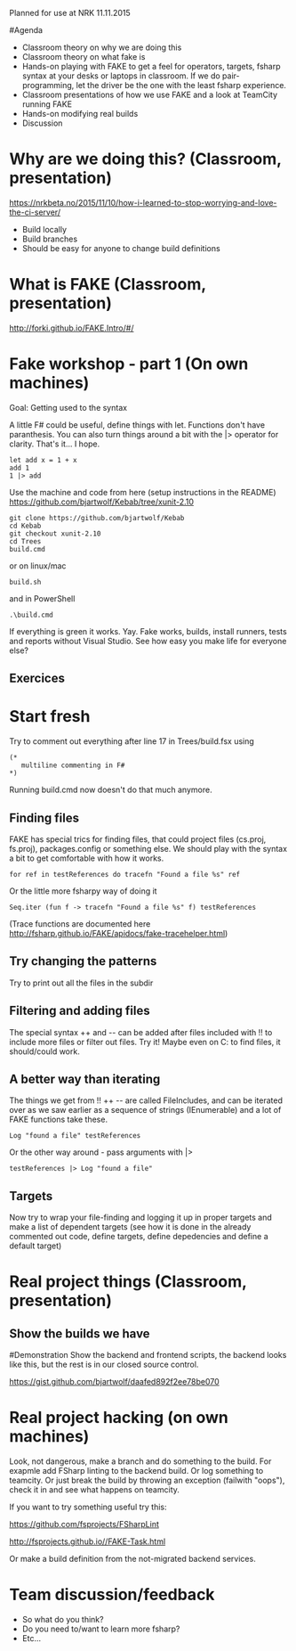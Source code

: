 Planned for use at NRK 11.11.2015

#Agenda
- Classroom theory on why we are doing this
- Classroom theory on what fake is
- Hands-on playing with FAKE to get a feel for operators, targets, fsharp syntax at your desks or laptops in classroom. If we do pair-programming, let the driver be the one with the least fsharp experience.
- Classroom presentations of how we use FAKE and a look at TeamCity running FAKE
- Hands-on modifying real builds
- Discussion

# Why are we doing this? (Classroom, presentation)
https://nrkbeta.no/2015/11/10/how-i-learned-to-stop-worrying-and-love-the-ci-server/
- Build locally
- Build branches
- Should be easy for anyone to change build definitions

# What is FAKE (Classroom, presentation)
http://forki.github.io/FAKE.Intro/#/

# Fake workshop - part 1 (On own machines)
Goal: Getting used to the syntax

A little F# could be useful, define things with let. 
Functions don't have paranthesis. 
You can also turn things around a bit with the |> operator for clarity.
That's it... I hope.
```
let add x = 1 + x
add 1
1 |> add
```

Use the machine and code from here (setup instructions in the README)
https://github.com/bjartwolf/Kebab/tree/xunit-2.10

```
git clone https://github.com/bjartwolf/Kebab
cd Kebab
git checkout xunit-2.10
cd Trees
build.cmd 
```
or on linux/mac
```
build.sh
```
and in PowerShell
```
.\build.cmd
```


If everything is green it works. Yay. Fake works, builds, install runners, tests and reports without Visual Studio. See how easy you make life for everyone else?

## Exercices
# Start fresh
Try to comment out everything after line 17 in Trees/build.fsx using 
``` 
(* 
   multiline commenting in F# 
*)
```

Running build.cmd now doesn't do that much anymore.

## Finding files 
FAKE has special trics for finding files, that could project files (cs.proj, fs.proj), packages.config or something else. 
We should play with the syntax a bit to get comfortable with how it works.
```
for ref in testReferences do tracefn "Found a file %s" ref
```

Or the little more fsharpy way of doing it
```
Seq.iter (fun f -> tracefn "Found a file %s" f) testReferences 
```

(Trace functions are documented here http://fsharp.github.io/FAKE/apidocs/fake-tracehelper.html)

## Try changing the patterns
Try to print out all the files in the subdir

## Filtering and adding files
The special syntax ++ and -- can be added after files included with !!
to include more files or filter out files. Try it! Maybe even on C: to find files, it should/could work.

## A better way than iterating
The things we get from !! ++ -- are called FileIncludes, and can be iterated over as we saw earlier as a sequence of strings (IEnumerable<string>) and a lot of FAKE functions take these.

```
Log "found a file" testReferences 
```
Or the other way around - pass arguments with |>
```
testReferences |> Log "found a file"
```

## Targets
Now try to wrap your file-finding and logging  it up in proper targets and make a list of dependent targets (see how it is done in the already commented out code, define targets, define depedencies and define a default target)

# Real project things (Classroom, presentation)
## Show the builds we have
#Demonstration 
Show the backend and frontend scripts, the backend looks like this, but the rest is in our closed source control.

https://gist.github.com/bjartwolf/daafed892f2ee78be070

# Real project hacking (on own machines)
Look, not dangerous, make a branch and do something to the build. For exapmle add FSharp linting to the backend build.
Or log something to teamcity. Or just break the build by throwing an exception (failwith "oops"), check it in and see what happens on teamcity.

If you want to try something useful try this:

https://github.com/fsprojects/FSharpLint

http://fsprojects.github.io//FAKE-Task.html

Or make a build definition from the not-migrated backend services.


# Team discussion/feedback
- So what do you think?
- Do you need to/want to learn more fsharp?
- Etc...






